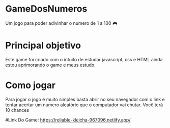 # GameDosNumeros
Um jogo para poder adivinhar o numero de 1 a 100 🎮

# Principal objetivo
Este game foi criado com o intuito de estudar javascript, css e HTML
ainda estou aprimorando o game e meus estudo.

# Como jogar 
Para jogar o jogo é muito simples basta abrir no seu navegador com o link e tentar acertar um numero aleatório
que o computador vai chutar.
Você terá 10 chances 

#Link Do Game: https://reliable-kleicha-967096.netlify.app/
